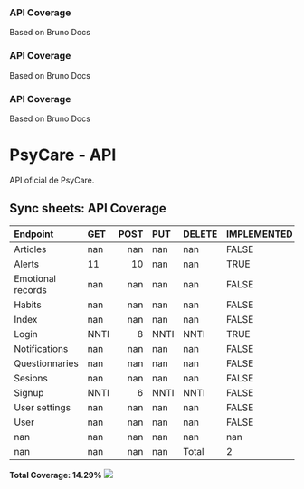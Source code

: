 ### API Coverage
Based on Bruno Docs

### API Coverage
Based on Bruno Docs

### API Coverage
Based on Bruno Docs

# PsyCare - API

API oficial de PsyCare.


## Sync sheets: API Coverage
<!-- START_TABLE -->
| Endpoint          | GET   |   POST | PUT   | DELETE   | IMPLEMENTED   |   PASSING |
|:------------------|:------|-------:|:------|:---------|:--------------|----------:|
| Articles          | nan   |    nan | nan   | nan      | FALSE         |         0 |
| Alerts            | 11    |     10 | nan   | nan      | TRUE          |        21 |
| Emotional records | nan   |    nan | nan   | nan      | FALSE         |         0 |
| Habits            | nan   |    nan | nan   | nan      | FALSE         |         0 |
| Index             | nan   |    nan | nan   | nan      | FALSE         |         0 |
| Login             | NNTI  |      8 | NNTI  | NNTI     | TRUE          |         8 |
| Notifications     | nan   |    nan | nan   | nan      | FALSE         |         0 |
| Questionnaries    | nan   |    nan | nan   | nan      | FALSE         |         0 |
| Sesions           | nan   |    nan | nan   | nan      | FALSE         |         0 |
| Signup            | NNTI  |      6 | NNTI  | NNTI     | FALSE         |         6 |
| User settings     | nan   |    nan | nan   | nan      | FALSE         |         0 |
| User              | nan   |    nan | nan   | nan      | FALSE         |         0 |
| nan               | nan   |    nan | nan   | nan      | nan           |       nan |
| nan               | nan   |    nan | nan   | Total    | 2             |        35 |

**Total Coverage: 14.29%**
![](https://geps.dev/progress/14)<!-- END_TABLE -->
